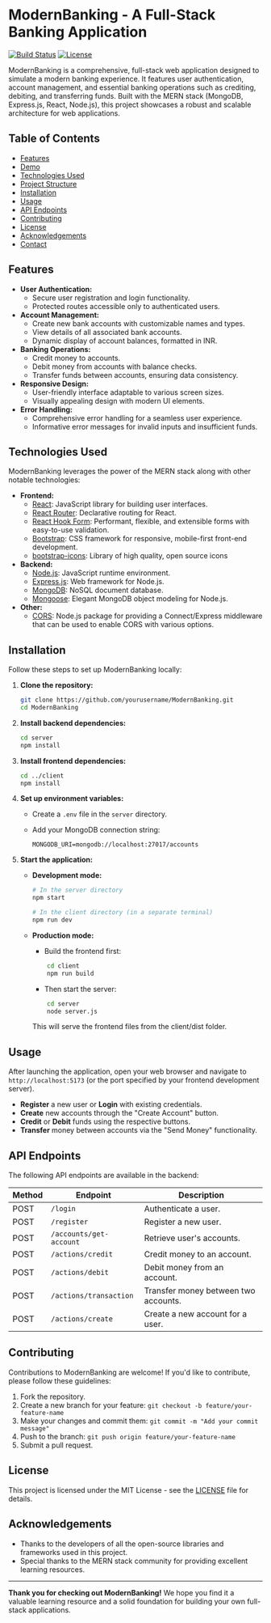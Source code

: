 # ModernBanking - A Full-Stack Banking Application

[![Build Status](https://img.shields.io/badge/build-passing-brightgreen)](url_to_build_status)
[![License](https://img.shields.io/badge/license-MIT-blue.svg)](url_to_license)

ModernBanking is a comprehensive, full-stack web application designed to simulate a modern banking experience. It features user authentication, account management, and essential banking operations such as crediting, debiting, and transferring funds. Built with the MERN stack (MongoDB, Express.js, React, Node.js), this project showcases a robust and scalable architecture for web applications.

## Table of Contents

- [Features](#features)
- [Demo](#demo)
- [Technologies Used](#technologies-used)
- [Project Structure](#project-structure)
- [Installation](#installation)
- [Usage](#usage)
- [API Endpoints](#api-endpoints)
- [Contributing](#contributing)
- [License](#license)
- [Acknowledgements](#acknowledgements)
- [Contact](#contact)

## Features

-   **User Authentication:**
    -   Secure user registration and login functionality.
    -   Protected routes accessible only to authenticated users.
-   **Account Management:**
    -   Create new bank accounts with customizable names and types.
    -   View details of all associated bank accounts.
    -   Dynamic display of account balances, formatted in INR.
-   **Banking Operations:**
    -   Credit money to accounts.
    -   Debit money from accounts with balance checks.
    -   Transfer funds between accounts, ensuring data consistency.
-   **Responsive Design:**
    -   User-friendly interface adaptable to various screen sizes.
    -   Visually appealing design with modern UI elements.
-   **Error Handling:**
    -   Comprehensive error handling for a seamless user experience.
    -   Informative error messages for invalid inputs and insufficient funds.

## Technologies Used

ModernBanking leverages the power of the MERN stack along with other notable technologies:

-   **Frontend:**
    -   [React](https://react.dev/): JavaScript library for building user interfaces.
    -   [React Router](https://reactrouter.com/): Declarative routing for React.
    -   [React Hook Form](https://react-hook-form.com/): Performant, flexible, and extensible forms with easy-to-use validation.
    -   [Bootstrap](https://getbootstrap.com/): CSS framework for responsive, mobile-first front-end development.
    -   [bootstrap-icons](https://www.npmjs.com/package/bootstrap-icons): Library of high quality, open source icons
-   **Backend:**
    -   [Node.js](https://nodejs.org/): JavaScript runtime environment.
    -   [Express.js](https://expressjs.com/): Web framework for Node.js.
    -   [MongoDB](https://www.mongodb.com/): NoSQL document database.
    -   [Mongoose](https://mongoosejs.com/): Elegant MongoDB object modeling for Node.js.
-   **Other:**
    -   [CORS](https://www.npmjs.com/package/cors): Node.js package for providing a Connect/Express middleware that can be used to enable CORS with various options.
## Installation

Follow these steps to set up ModernBanking locally:

1. **Clone the repository:**

    ```bash
    git clone https://github.com/yourusername/ModernBanking.git
    cd ModernBanking
    ```

2. **Install backend dependencies:**

    ```bash
    cd server
    npm install
    ```

3. **Install frontend dependencies:**

    ```bash
    cd ../client
    npm install
    ```

4. **Set up environment variables:**

    -   Create a `.env` file in the `server` directory.
    -   Add your MongoDB connection string:

        ```
        MONGODB_URI=mongodb://localhost:27017/accounts
        ```

5. **Start the application:**

    -   **Development mode:**

        ```bash
        # In the server directory
        npm start

        # In the client directory (in a separate terminal)
        npm run dev
        ```

    -   **Production mode:**
        -   Build the frontend first:
        ```bash
            cd client
            npm run build
        ```
        -   Then start the server:
        ```bash
            cd server
            node server.js
        ```
        This will serve the frontend files from the client/dist folder.

## Usage

After launching the application, open your web browser and navigate to `http://localhost:5173` (or the port specified by your frontend development server).

-   **Register** a new user or **Login** with existing credentials.
-   **Create** new accounts through the "Create Account" button.
-   **Credit** or **Debit** funds using the respective buttons.
-   **Transfer** money between accounts via the "Send Money" functionality.

## API Endpoints

The following API endpoints are available in the backend:

| Method | Endpoint               | Description                                          |
| ------ | ---------------------- | ---------------------------------------------------- |
| POST   | `/login`               | Authenticate a user.                                 |
| POST   | `/register`            | Register a new user.                                |
| POST   | `/accounts/get-account` | Retrieve user's accounts.                            |
| POST   | `/actions/credit`       | Credit money to an account.                          |
| POST   | `/actions/debit`        | Debit money from an account.                         |
| POST   | `/actions/transaction`  | Transfer money between two accounts.                 |
| POST   | `/actions/create`       | Create a new account for a user.                    |

## Contributing

Contributions to ModernBanking are welcome! If you'd like to contribute, please follow these guidelines:

1. Fork the repository.
2. Create a new branch for your feature: `git checkout -b feature/your-feature-name`
3. Make your changes and commit them: `git commit -m "Add your commit message"`
4. Push to the branch: `git push origin feature/your-feature-name`
5. Submit a pull request.

## License

This project is licensed under the MIT License - see the [LICENSE](LICENSE) file for details.

## Acknowledgements

-   Thanks to the developers of all the open-source libraries and frameworks used in this project.
-   Special thanks to the MERN stack community for providing excellent learning resources.

---

**Thank you for checking out ModernBanking!** We hope you find it a valuable learning resource and a solid foundation for building your own full-stack applications.
